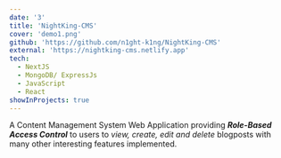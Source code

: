 ```yaml
---
date: '3'
title: 'NightKing-CMS'
cover: 'demo1.png'
github: 'https://github.com/n1ght-k1ng/NightKing-CMS'
external: 'https://nightking-cms.netlify.app'
tech:
  - NextJS
  - MongoDB/ ExpressJs
  - JavaScript
  - React
showInProjects: true
---
```


A Content Management System Web Application providing ***Role-Based Access Control*** to users to *view, create, edit and delete* blogposts with many other interesting features implemented. 


